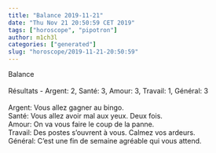 ```yaml
---
title: "Balance 2019-11-21"
date: "Thu Nov 21 20:50:59 CET 2019"
tags: ["horoscope", "pipotron"]
author: m1ch3l
categories: ["generated"]
slug: "horoscope/2019-11-21-20:50:59"
---
```


Balance<br>
<br>
Résultats - Argent: 2, Santé: 3, Amour: 3, Travail: 1, Général: 3<br>
<br>
Argent:  Vous allez gagner au bingo. <br>
Santé:   Vous allez avoir mal aux yeux. Deux fois.<br>
Amour:   On va vous faire le coup de la panne. <br>
Travail: Des postes s’ouvrent à vous. Calmez vos ardeurs.<br>
Général: C’est une fin de semaine agréable qui vous attend.<br>

